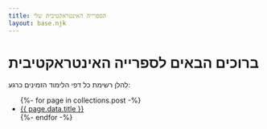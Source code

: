 ```yaml
---
title: הספרייה האינטראקטיבית שלי
layout: base.njk
---
```

# ברוכים הבאים לספרייה האינטראקטיבית

להלן רשימת כל דפי הלימוד הזמינים כרגע:

<ul>
{%- for page in collections.post -%}
  <li>
    <a href="{{ page.url }}">{{ page.data.title }}</a>
  </li>
{%- endfor -%}
</ul>

